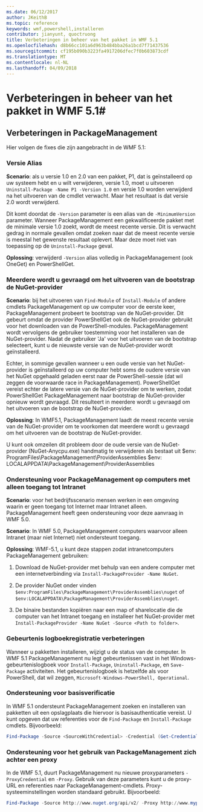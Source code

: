 ```yaml
---
ms.date: 06/12/2017
author: JKeithB
ms.topic: reference
keywords: wmf,powershell,installeren
contributor: jianyunt, quoctruong
title: Verbeteringen in beheer van het pakket in WMF 5.1
ms.openlocfilehash: d8b66cc101a6d963b484bba26a1bcd7f71437536
ms.sourcegitcommit: cf195b090b3223fa4917206dfec7f0b603873cdf
ms.translationtype: MT
ms.contentlocale: nl-NL
ms.lasthandoff: 04/09/2018
---
```

# <a name="improvements-to-package-management-in-wmf-51"></a>Verbeteringen in beheer van het pakket in WMF 5.1#

## <a name="improvements-in-packagemanagement"></a>Verbeteringen in PackageManagement ##
Hier volgen de fixes die zijn aangebracht in de WMF 5.1:

### <a name="version-alias"></a>Versie Alias

**Scenario**: als u versie 1.0 en 2.0 van een pakket, P1, dat is geïnstalleerd op uw systeem hebt en u wilt verwijderen, versie 1.0, moet u uitvoeren `Uninstall-Package -Name P1 -Version 1.0` en versie 1.0 worden verwijderd na het uitvoeren van de cmdlet verwacht. Maar het resultaat is dat versie 2.0 wordt verwijderd.

Dit komt doordat de `-Version` parameter is een alias van de `-MinimumVersion` parameter. Wanneer PackageManagement een gekwalificeerde pakket met de minimale versie 1.0 zoekt, wordt de meest recente versie. Dit is verwacht gedrag in normale gevallen omdat zoeken naar dat de meest recente versie is meestal het gewenste resultaat oplevert. Maar deze moet niet van toepassing op de `Uninstall-Package` geval.

**Oplossing**: verwijderd `-Version` alias volledig in PackageManagement (ook OneGet) en PowerShellGet.

### <a name="multiple-prompts-for-bootstrapping-the-nuget-provider"></a>Meerdere wordt u gevraagd om het uitvoeren van de bootstrap de NuGet-provider

**Scenario**: bij het uitvoeren van `Find-Module` of `Install-Module` of andere cmdlets PackageManagement op uw computer voor de eerste keer, PackageManagement probeert te bootstrap van de NuGet-provider. Dit gebeurt omdat de provider PowerShellGet ook de NuGet-provider gebruikt voor het downloaden van de PowerShell-modules. PackageManagement wordt vervolgens de gebruiker toestemming voor het installeren van de NuGet-provider. Nadat de gebruiker 'Ja' voor het uitvoeren van de bootstrap selecteert, kunt u de nieuwste versie van de NuGet-provider wordt geïnstalleerd.

Echter, in sommige gevallen wanneer u een oude versie van het NuGet-provider is geïnstalleerd op uw computer hebt soms de oudere versie van het NuGet opgehaald geladen eerst naar de PowerShell-sessie (dat wil zeggen de voorwaarde race in PackageManagement). PowerShellGet vereist echter de latere versie van de NuGet-provider om te werken, zodat PowerShellGet PackageManagement naar bootstrap de NuGet-provider opnieuw wordt gevraagd. Dit resulteert in meerdere wordt u gevraagd om het uitvoeren van de bootstrap de NuGet-provider.

**Oplossing**: In WMF5.1, PackageManagement laadt de meest recente versie van de NuGet-provider om te voorkomen dat meerdere wordt u gevraagd om het uitvoeren van de bootstrap de NuGet-provider.

U kunt ook omzeilen dit probleem door de oude versie van de NuGet-provider (NuGet-Anycpu.exe) handmatig te verwijderen als bestaat uit $env: ProgramFiles\PackageManagement\ProviderAssemblies $env: LOCALAPPDATA\PackageManagement\ProviderAssemblies


### <a name="support-for-packagemanagement-on-computers-with-intranet-access-only"></a>Ondersteuning voor PackageManagement op computers met alleen toegang tot Intranet

**Scenario**: voor het bedrijfsscenario mensen werken in een omgeving waarin er geen toegang tot Internet maar Intranet alleen. PackageManagement heeft geen ondersteuning voor deze aanvraag in WMF 5.0.

**Scenario**: In WMF 5.0, PackageManagement computers waarvoor alleen Intranet (maar niet Internet) niet ondersteunt toegang.

**Oplossing**: WMF-5.1, u kunt deze stappen zodat intranetcomputers PackageManagement gebruiken:

1. Download de NuGet-provider met behulp van een andere computer met een internetverbinding via `Install-PackageProvider -Name NuGet`.

2. De provider NuGet onder vinden `$env:ProgramFiles\PackageManagement\ProviderAssemblies\nuget` of `$env:LOCALAPPDATA\PackageManagement\ProviderAssemblies\nuget`.

3. De binaire bestanden kopiëren naar een map of sharelocatie die de computer van het Intranet toegang en installeer het NuGet-provider met `Install-PackageProvider -Name NuGet -Source <Path to folder>`.


### <a name="event-logging-improvements"></a>Gebeurtenis logboekregistratie verbeteringen

Wanneer u pakketten installeren, wijzigt u de status van de computer. In WMF 5.1 PackageManagement nu legt gebeurtenissen vast in het Windows-gebeurtenislogboek voor `Install-Package`, `Uninstall-Package`, en `Save-Package` activiteiten. Het gebeurtenislogboek is hetzelfde als voor PowerShell, dat wil zeggen, `Microsoft-Windows-PowerShell, Operational`.

### <a name="support-for-basic-authentication"></a>Ondersteuning voor basisverificatie

In WMF 5.1 ondersteunt PackageManagement zoeken en installeren van pakketten uit een opslagplaats die hiervoor is basisauthenticatie vereist. U kunt opgeven dat uw referenties voor de `Find-Package` en `Install-Package` cmdlets. Bijvoorbeeld:

``` PowerShell
Find-Package -Source <SourceWithCredential> -Credential (Get-Credential)
```
### <a name="support-for-using-packagemanagement-behind-a-proxy"></a>Ondersteuning voor het gebruik van PackageManagement zich achter een proxy

In de WMF 5.1, duurt PackageManagement nu nieuwe proxyparameters `-ProxyCredential` en `-Proxy`. Gebruik van deze parameters kunt u de proxy-URL en referenties naar PackageManagement-cmdlets. Proxy-systeeminstellingen worden standaard gebruikt. Bijvoorbeeld:

``` PowerShell
Find-Package -Source http://www.nuget.org/api/v2/ -Proxy http://www.myproxyserver.com -ProxyCredential (Get-Credential)
```